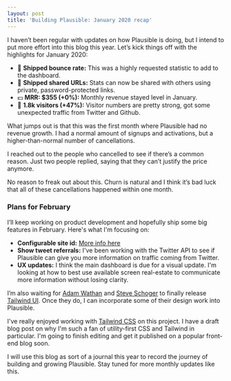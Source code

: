 ```yaml
---
layout: post
title: 'Building Plausible: January 2020 recap'
---
```


I haven’t been regular with updates on how Plausible is doing, but I intend to put more effort into this blog this year. Let’s kick things off with the highlights for January 2020:

* 🚀 **Shipped bounce rate:** This was a highly requested statistic to add to the dashboard.
* 🚀 **Shipped shared URLs:** Stats can now be shared with others using private, password-protected links.
* 💵 **MRR: $355 (+0%):** Monthly revenue stayed level in January.
* 👩 **1.8k visitors (+47%):** Visitor numbers are pretty strong, got some unexpected traffic from Twitter and Github.

What jumps out is that this was the first month where Plausible had no revenue growth. I had a normal amount of signups and activations, but a higher-than-normal number of cancellations.

I reached out to the people who cancelled to see if there’s a common reason. Just two people replied, saying that they can’t justify the price anymore.

No reason to freak out about this. Churn is natural and I think it’s bad luck that all of these cancellations happened within one month.

### Plans for February

I’ll keep working on product development and hopefully ship some big features in February. Here's what I'm focusing on:

* **Configurable site id:** [More info here](https://feedback.plausible.io/31)
* **Show tweet referrals:** I've been working with the Twitter API to see if Plausible can give you more information on traffic coming
from Twitter.
* **UX updates:** I think the main dashboard is due for a visual update. I'm looking at how to best use available screen real-estate to
communicate more information without losing clarity.

I’m also waiting for [Adam Wathan](https://twitter.com/adamwathan) and [Steve Schoger](https://twitter.com/steveschoger) to finally release [Tailwind UI](https://www.tailwindui.com/). Once they do, I can incorporate some of their design work into Plausible.

I've really enjoyed working with [Tailwind CSS](https://tailwindcss.com/) on this project. I have a draft blog post on why I'm such
a fan of utility-first CSS and Tailwind in particular. I'm going to finish editing and get it published on a popular front-end blog soon.

I will use this blog as sort of a journal this year to record the journey of building and growing Plausible. Stay tuned for more monthly updates like this.
